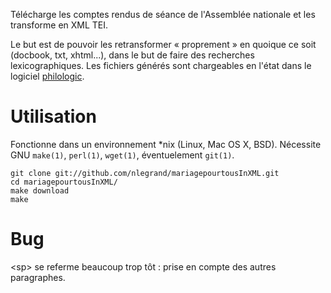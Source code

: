Télécharge les comptes rendus de séance de l'Assemblée nationale et
les transforme en XML TEI.

Le but est de pouvoir les retransformer « proprement » en quoique ce
soit (docbook, txt, xhtml...), dans le but de faire des recherches
lexicographiques. Les fichiers générés sont chargeables en l'état dans
le logiciel [philologic](https://sites.google.com/site/philologic3/).

Utilisation
===========

Fonctionne dans un environnement *nix (Linux, Mac OS X,
BSD). Nécessite GNU `make(1)`, `perl(1)`, `wget(1)`, éventuelement
`git(1)`.

    git clone git://github.com/nlegrand/mariagepourtousInXML.git
    cd mariagepourtousInXML/
    make download
    make

Bug
===

&lt;sp&gt; se referme beaucoup trop tôt : prise en compte des autres
paragraphes.


